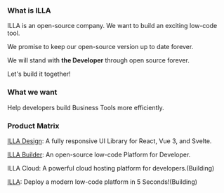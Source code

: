 ### What is ILLA

ILLA is an open-source company. We want to build an exciting low-code tool.

We promise to keep our open-source version up to date forever.

We will stand with **the Developer** through open source forever. 

Let's build it together!

### What we want

Help developers build Business Tools more efficiently.

### Product Matrix

[ILLA Design](https://github.com/illa-family/illa-design): A fully responsive UI Library for React, Vue 3, and Svelte.

[ILLA Builder](https://github.com/illa-family/illa-builder): An open-source low-code Platform for Developer.

ILLA Cloud: A powerful cloud hosting platform for developers.(Building)

[ILLA](https://github.com/illa-family/illa): Deploy a modern low-code platform in 5 Seconds!(Building)
